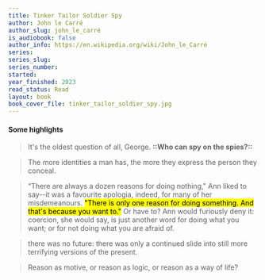 ```yaml
---
title: Tinker Tailor Soldier Spy
author: John le Carré
author_slug: john_le_carré
is_audiobook: false
author_info: https://en.wikipedia.org/wiki/John_le_Carré
series: 
series_slug: 
series_number: 
started: 
year_finished: 2023
read_status: Read
layout: book
book_cover_file: tinker_tailor_soldier_spy.jpg
---
```


#### Some highlights
>
> It's the oldest question of all, George. **::Who can spy on the spies?::**

> The more identities a man has, the more they express the person they conceal.

> “There are always a dozen reasons for doing nothing," Ann liked to say--it was a favourite apologia, indeed, for many of her misdemeanours. <mark>"There is only one reason for doing something. And that's because you want to."</mark> Or have to? Ann would furiously deny it: coercion, she would say, is just another word for doing what you want; or for not doing what you are afraid of.

> there was no future: there was only a continued slide into still more terrifying versions of the present.

> Reason as motive, or reason as logic, or reason as a way of life?
